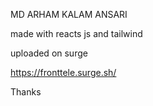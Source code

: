 MD ARHAM KALAM ANSARI

made with reacts js and tailwind 

uploaded on surge


https://fronttele.surge.sh/

Thanks 
